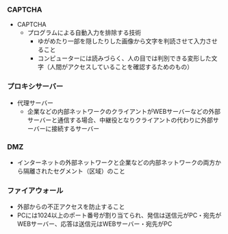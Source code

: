 ### CAPTCHA
- CAPTCHA
  - プログラムによる自動入力を排除する技術
    - ゆがめたり一部を隠したりした画像から文字を判読させて入力させること
    - コンピューターには読みづらく、人の目では判別できる変形した文字（人間がアクセスしていることを確認するためのもの）
### プロキシサーバー
  - 代理サーバー
    - 企業などの内部ネットワークのクライアントがWEBサーバーなどの外部サーバーと通信する場合、中継役となりクライアントの代わりに外部サーバーに接続するサーバー
### DMZ
  - インターネットの外部ネットワークと企業などの内部ネットワークの両方から隔離されたセグメント（区域）のこと
### ファイアウォール
  - 外部からの不正アクセスを防止すること
- PCには1024以上のポート番号が割り当てられ、発信は送信元がPC・宛先がWEBサーバー、応答は送信元はWEBサーバー・宛先がPC
